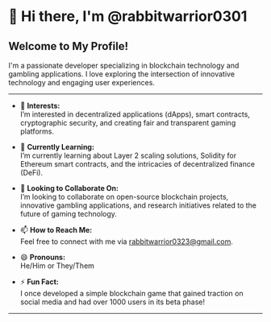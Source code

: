 # 👋 Hi there, I'm @rabbitwarrior0301  

## Welcome to My Profile!  

I'm a passionate developer specializing in blockchain technology and gambling applications. I love exploring the intersection of innovative technology and engaging user experiences.  

---  

- 👀 **Interests:**  
  I’m interested in decentralized applications (dApps), smart contracts, cryptographic security, and creating fair and transparent gaming platforms.  

- 🌱 **Currently Learning:**  
  I’m currently learning about Layer 2 scaling solutions, Solidity for Ethereum smart contracts, and the intricacies of decentralized finance (DeFi).  

- 💞️ **Looking to Collaborate On:**  
  I’m looking to collaborate on open-source blockchain projects, innovative gambling applications, and research initiatives related to the future of gaming technology.  

- 📫 **How to Reach Me:**  
  Feel free to connect with me via [rabbitwarrior0323@gmail.com](mailto:rabbitwarrior0323@gmail.com).  

- 😄 **Pronouns:**  
  He/Him or They/Them  

- ⚡ **Fun Fact:**  
  I once developed a simple blockchain game that gained traction on social media and had over 1000 users in its beta phase!  

---  

<!---   
rabbitwarrior0301/rabbitwarrior0301 is a ✨ special ✨ repository because its `README.md` (this file) appears on your GitHub profile.  
You can click the Preview link to take a look at your changes.  
--->  
